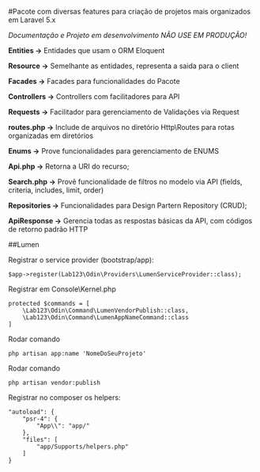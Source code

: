 #Pacote com diversas features para criação de projetos mais organizados em Laravel 5.x

*Documentação e Projeto em desenvolvimento NÃO USE EM PRODUÇÃO!*  
    
**Entities ->** Entidades que usam o ORM Eloquent  
  
**Resource ->** Semelhante as entidades, representa a saida para o client  
  
**Facades ->** Facades para funcionalidades do Pacote  
  
**Controllers ->** Controllers com facilitadores para API  
  
**Requests	->** Facilitador para gerenciamento de Validações via Request  
  
**routes.php ->** Include de arquivos no diretório Http\Routes para rotas organizadas em diretórios  
  
**Enums ->** Prove funcionalidades para gerenciamento de ENUMS  
    
**Api.php ->** Retorna a URI do recurso;  
  
**Search.php ->** Provê funcionalidade de filtros no modelo via API (fields, criteria, includes, limit, order)  
  
**Repositories	->** Funcionalidades para Design Partern Repository (CRUD);  
  
**ApiResponse ->** Gerencia todas as respostas básicas da API, com códigos de retorno padrão HTTP  
  

##Lumen

Registrar o service provider (bootstrap/app):

	$app->register(Lab123\Odin\Providers\LumenServiceProvider::class);


Registrar em Console\Kernel.php

	protected $commands = [
    	\Lab123\Odin\Command\LumenVendorPublish::class,
    	\Lab123\Odin\Command\LumenAppNameCommand::class
	]

Rodar comando 
	
	php artisan app:name 'NomeDoSeuProjeto'
	
Rodar comando 
	
	php artisan vendor:publish

Registrar no composer os helpers:

    "autoload": {
	    "psr-4": {
	        "App\\": "app/"
	    },
	    "files": [
	        "app/Supports/helpers.php"
	    ]
	}
